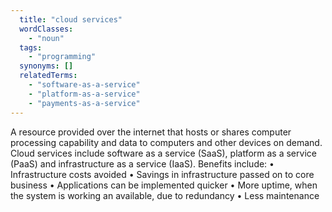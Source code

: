 ```yaml
---
  title: "cloud services"
  wordClasses:
    - "noun"
  tags:
    - "programming"
  synonyms: []
  relatedTerms:
    - "software-as-a-service"
    - "platform-as-a-service"
    - "payments-as-a-service"
---
```

A resource provided over the internet that hosts or shares computer processing capability and data to computers and other devices on demand. Cloud services include software as a service (SaaS), platform as a service (PaaS) and infrastructure as a service (IaaS).
Benefits include:
• Infrastructure costs avoided
• Savings in infrastructure passed on to core business
• Applications can be implemented quicker
• More uptime, when the system is working an available, due to redundancy
• Less maintenance
